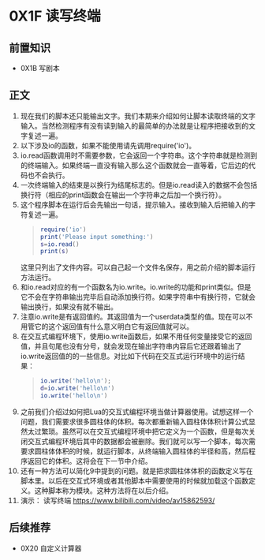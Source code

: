 # 0X1F 读写终端

## 前置知识

* 0X1B 写剧本

## 正文

1. 现在我们的脚本还只能输出文字。我们本期来介绍如何让脚本读取终端的文字输入。当然检测程序有没有读到输入的最简单的办法就是让程序把接收到的文字复述一遍。
1. 以下涉及io的函数，如果不能使用请先调用require('io')。
1. io.read函数调用时不需要参数，它会返回一个字符串。这个字符串就是检测到的终端输入。如果终端一直没有输入那么这个函数就会一直等着，它后边的代码也不会执行。
1. 一次终端输入的结束是以换行为结尾标志的。但是io.read读入的数据不会包括换行符（相应的print函数会在输出一个字符串之后加一个换行符）。
1. 这个程序脚本在运行后会先输出一句话，提示输入。接收到输入后把输入的字符复述一遍。
    >```lua
    >require('io')
    >print('Please input something:')
    >s=io.read()
    >print(s)
    >```
    这里只列出了文件内容。可以自己起一个文件名保存，用之前介绍的脚本运行方法运行。
1. 和io.read对应的有一个函数名为io.write。io.write的功能和print类似。但是它不会在字符串输出完毕后自动添加换行符。如果字符串中有换行符，它就会输出换行，如果没有就不输出。
1. 注意io.write是有返回值的。其返回值为一个userdata类型的值。现在可以不用管它的这个返回值有什么意义明白它有返回值就可以。
1. 在交互式编程环境下，使用io.write函数后，如果不用任何变量接受它的返回值，并且句尾也没有分号，就会发现在输出字符串内容后它还跟着输出了io.write返回值的的一些信息。对比如下代码在交互式运行环境中的运行结果：
    >```lua
    >io.write('hello\n');
    >d=io.write('hello\n')
    >io.write('hello\n')
    >```
1. 之前我们介绍过如何把Lua的交互式编程环境当做计算器使用。试想这样一个问题，我们需要求很多圆柱体的体积。每次都重新输入圆柱体体积计算公式显然太过繁琐。虽然可以在交互式编程环境中把它定义为一个函数，但是每次关闭交互式编程环境后其中的数据都会被删除。我们就可以写一个脚本，每次需要求圆柱体体积的时候，就运行脚本，从终端输入圆柱体的半径和高，然后程序返回它的体积。这将会在下一节中介绍。
1. 还有一种方法可以简化9中提到的问题。就是把求圆柱体体积的函数定义写在脚本里。以后在交互式环境或者其他脚本中需要使用的时候就加载这个函数定义。这种脚本称为模块。这种方法将在以后介绍。
1. 演示： 读写终端 <https://www.bilibili.com/video/av15862593/>

## 后续推荐

* 0X20 自定义计算器
